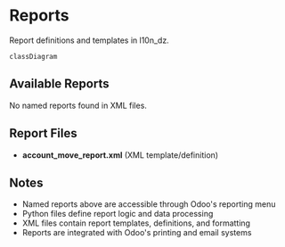 # Reports

Report definitions and templates in l10n_dz.

```mermaid
classDiagram
```

## Available Reports

No named reports found in XML files.


## Report Files

- **account_move_report.xml** (XML template/definition)

## Notes
- Named reports above are accessible through Odoo's reporting menu
- Python files define report logic and data processing
- XML files contain report templates, definitions, and formatting
- Reports are integrated with Odoo's printing and email systems
